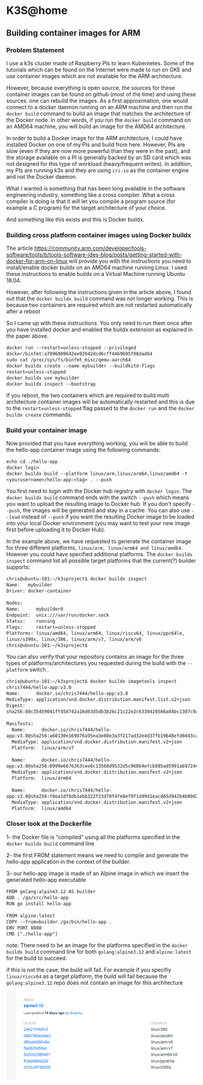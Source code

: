 # K3S@home

## Building container images for ARM

### Problem Statement

I use a k3s cluster made of Raspberry PIs to learn Kubernetes.  Some of the tutorials which can be found on the Internet were made to run on GKE and use container images which are not available for the ARM architecture. 

However, because everything is open source, the sources for these container images can be found on github (most of the time) and using these sources. one can rebuild the images. As a first approximation, one would connect to a docker daemon running on an ARM machine and then run the `docker build` command to build an image that matches the architecture of the Docker node. In other words, if you run the `docker build` command on an AMD64 machine, you will build an image for the AMD64 architecture.

In order to build a Docker image for the ARM architecture, I could have installed Docker on one of my PIs and build from here. However,  PIs are slow (even if they are now more powerful than they were in the past), and the storage available on a PI is generally backed by an SD card which was not designed for this type of workload (heavy/frequent writes). In addition, my PIs are running k3s and they are using `cri-io` as the container engine and not the Docker daemon.

What I wanted is something that has been long available in the software engineering industry, something like a cross compiler. What a cross compiler is doing is that it will let you compile a program source (for example a C program) for the target architecture of your choice. 

And something like this exists and this is Docker buildx.

### Building cross platform container images using Docker buildx

The article https://community.arm.com/developer/tools-software/tools/b/tools-software-ides-blog/posts/getting-started-with-docker-for-arm-on-linux will provide you with the instructions you need to install/enable docker buildx on an AMD64 machine running Linux. I used these instructions to enable buildx on a Virtual Machine running Ubuntu 18.04.

However, after following the instructions given in the article above, I found out that the `docker buildx build` command was not longer working. This is because two containers are required which are not restarted automatically after a reboot

So I came up with these instructions. You only need to run them once after you have installed docker and enabled the buildx extension as explained in the paper above.

```
docker run --restart=unless-stopped --privileged docker/binfmt:a7996909642ee92942dcd6cff44b9b95f08dad64
sudo cat /proc/sys/fs/binfmt_misc/qemu-aarch64
docker buildx create --name mybuilder --buildkitd-flags restart=unless-stopped
docker buildx use mybuilder
docker buildx inspect --bootstrap
```

If you reboot, the two containers which are required to build multi architecture container images will be automatically restarted and this is due to the `restart=unless-stopped` flag passed to the `docker run` and the `docker  buildx create` commands.

### Build your container image 

Now provided that you have everything working, you will be able to build the hello-app container image using the following commands:

```
echo cd ./hello-app
docker login
docker buildx build --platform linux/arm,linux/arm64,linux/amd64 -t <yourusername>/hello-app:<tag> . --push
```

You first need to login with the Docker hub registry with `docker login`.  The `docker buildx build` command ends with the switch `--push` which means you want to upload the resulting image to Docker hub.  If you don't specify `--push`, the images will be generated and stay in a cache.  You can also use `--load` instead of `--push` if you want the resulting Docker image to be loaded into your local Docker environment (you may want to test your new image first before uploading it to Docker Hub).

In the example above, we have requested to generate the container image for three different platforms, `linux/arm, linux/arm64 and linux/amd64`. However you could have specified additional platforms. The `docker buildx inspect` command list all possible target platforms that the current(?) builder supports:

```
chris@ubuntu-101:~/k3sproject$ docker buildx inspect
Name:   mybuilder
Driver: docker-container

Nodes:
Name:      mybuilder0
Endpoint:  unix:///var/run/docker.sock
Status:    running
Flags:     restart=unless-stopped
Platforms: linux/amd64, linux/arm64, linux/riscv64, linux/ppc64le, linux/s390x, linux/386, linux/arm/v7, linux/arm/v6
chris@ubuntu-101:~/k3sproject$
```

You can also verify that your repository contains an image for the three types of platforms/architectures you requested during the build with the `--platform` switch .

```
chris@ubuntu-101:~/k3sproject$ docker buildx imagetools inspect chris7444/hello-app:v3.0
Name:      docker.io/chris7444/hello-app:v3.0
MediaType: application/vnd.docker.distribution.manifest.list.v2+json
Digest:    sha256:80c35459041ff458742a16d63d5db3b26c21c22e2c6330428586a84bc1307c9a

Manifests:
  Name:      docker.io/chris7444/hello-app:v3.0@sha256:a60130e169876a95ea3e80e3a3f217ad32e4d37fb19648efd6043caa777b67bf
  MediaType: application/vnd.docker.distribution.manifest.v2+json
  Platform:  linux/arm/v7

  Name:      docker.io/chris7444/hello-app:v3.0@sha256:0999e6676363cee6c13568d9532d5c968b4efcb885ad5991ab97244bf15ddd6f
  MediaType: application/vnd.docker.distribution.manifest.v2+json
  Platform:  linux/arm64

  Name:      docker.io/chris7444/hello-app:v3.0@sha256:f0ea1df8db1ebb322f23d70f4fe8ef9f1dd9d1eacd65d942b4b80d2e565eaeb9
  MediaType: application/vnd.docker.distribution.manifest.v2+json
  Platform:  linux/amd64

```



### Closer look at the Dockerfile

1- the Docker file is "compiled" using all the platforms specified in the `docker buildx build` command line

2- the first FROM statement means we need to compile and generate the hello-app application in the context of the builder.

3- our hello-app image is made of an Alpine image in which we insert the generated hello-app executable

```
FROM golang:alpine3.12 AS builder
ADD . /go/src/hello-app
RUN go install hello-app

FROM alpine:latest
COPY --from=builder /go/bin/hello-app .
ENV PORT 8080
CMD ["./hello-app"]
```

note: There need to be an image for the platforms specified in the `docker buildx build` command line for both `golang:alpine3.12` and `alpine:latest` for the build to succeed. 

if this is not the case, the build will fail. For example if you specifiy `linux/riscv64` as a target platform, the build will fail because the `golang:alpine3.12` repo does not contain an image for this architecture

![image-20200616172201436](screenshots/golang_alpine3.12)




